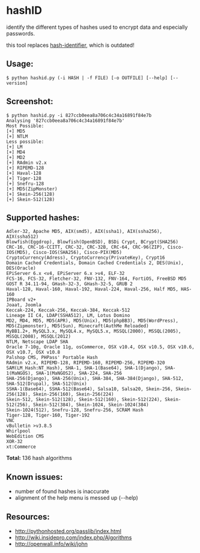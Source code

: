 hashID
======

identify the different types of hashes used to encrypt data and especially passwords.

this tool replaces [hash-identifier](http://code.google.com/p/hash-identifier/), which is outdated!


Usage:
------
	$ python hashid.py (-i HASH | -f FILE) [-o OUTFILE] [--help] [--version]

Screenshot:
------
	$ python hashid.py -i 827ccb0eea8a706c4c34a16891f84e7b
	Analysing '827ccb0eea8a706c4c34a16891f84e7b'
	Most Possible:
	[+] MD5
	[+] NTLM
	Less possible:
	[+] LM
	[+] MD4
	[+] MD2
	[+] RAdmin v2.x
	[+] RIPEMD-128
	[+] Haval-128
	[+] Tiger-128
	[+] Snefru-128
	[+] MD5(ZipMonster)
	[+] Skein-256(128)
	[+] Skein-512(128)

Supported hashes:
------
	Adler-32, Apache MD5, AIX(smd5), AIX(ssha1), AIX(ssha256), AIX(ssha512)
	Blowfish(Eggdrop), Blowfish(OpenBSD), BSDi Crypt, BCrypt(SHA256)
	CRC-16, CRC-16-CCITT, CRC-32, CRC-32B, CRC-64, CRC-96(ZIP), Cisco-IOS(MD5), Cisco-IOS(SHA256), Cisco-PIX(MD5)
	CryptoCurrency(Adress), CryptoCurrency(PrivateKey), Crypt16
	Domain Cached Credentials, Domain Cached Credentials 2, DES(Unix), DES(Oracle)
	EPiServer 6.x <v4, EPiServer 6.x >v4, ELF-32
	FCS-16, FCS-32, Fletcher-32, FNV-132, FNV-164, FortiOS, FreeBSD MD5
	GOST R 34.11-94, GHash-32-3, GHash-32-5, GRUB 2
	Haval-128, Haval-160, Haval-192, Haval-224, Haval-256, Half MD5, HAS-160
	IPBoard v2+
	Joaat, Joomla
	Keccak-224, Keccak-256, Keccak-384, Keccak-512
	Lineage II C4, LDAP(SSHA512), LM, Lotus Domino
	MD2, MD4, MD5, MD5(APR), MD5(Unix), MD5(phpBB3), MD5(WordPress), MD5(Zipmonster), MD5(Sun), Minecraft(AuthMe Reloaded)
	MyBB1.2+, MySQL3.x, MySQL4.x, MySQL5.x, MSSQL(2000), MSSQL(2005), MSSQL(2008), MSSQL(2012)
	NTLM, Netscape LDAP SHA
	Oracle 7-10g, Oracle 11g, osCommerce, OSX v10.4, OSX v10.5, OSX v10.6, OSX v10.7, OSX v10.8
	Palshop CMS, PHPass' Portable Hash
	RAdmin v2.x, RIPEMD-128, RIPEMD-160, RIPEMD-256, RIPEMD-320
	SAM(LM_Hash:NT_Hash), SHA-1, SHA-1(Base64), SHA-1(Django), SHA-1(MaNGOS), SHA-1(MaNGOS2), SHA-224, SHA-256
	SHA-256(Django), SHA-256(Unix), SHA-384, SHA-384(Django), SHA-512, SHA-512(Drupal), SHA-512(Unix)
	SSHA-1(Base64), SSHA-512(Base64), Salsa10, Salsa20, Skein-256, Skein-256(128), Skein-256(160), Skein-256(224)
	Skein-512, Skein-512(128), Skein-512(160), Skein-512(224), Skein-512(256), Skein-512(384), Skein-1024, Skein-1024(384)
	Skein-1024(512), Snefru-128, Snefru-256, SCRAM Hash
	Tiger-128, Tiger-160, Tiger-192
	VNC
	vBulletin >v3.8.5
	Whirlpool
	WebEdition CMS
	XOR-32
	xt:Commerce

**Total:** 136 hash algorithms

Known issues:
------
* number of found hashes is inaccurate
* alignment of the help menu is messed up (--help)

Resources:
------
* http://pythonhosted.org/passlib/index.html
* http://wiki.insidepro.com/index.php/Algorithms
* http://openwall.info/wiki/john